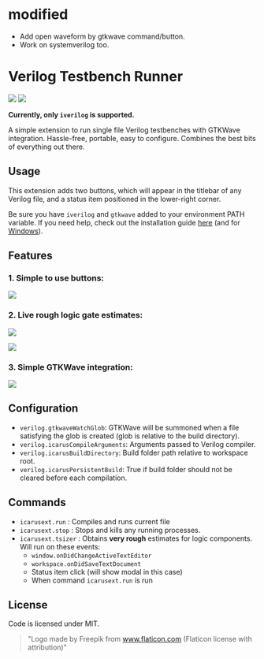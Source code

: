 
# modified
- Add open waveform by gtkwave command/button.
- Work on systemverilog too.


# Verilog Testbench Runner
[![](https://img.shields.io/badge/license-MIT-orange.svg?style=flat-square)](http://opensource.org/licenses/MIT)
[![](https://img.shields.io/static/v1?label=Icarus&message=Verilog&color=f368e0&style=flat-square)](https://github.com/steveicarus/iverilog)

**Currently, only `iverilog` is supported.**

A simple extension to run single file Verilog testbenches with GTKWave integration. Hassle-free, portable, easy to configure. Combines the best bits of everything out there.

## Usage

This extension adds two buttons, which will appear in the titlebar of any Verilog file, and a status item positioned in the lower-right corner.

Be sure you have `iverilog` and `gtkwave` added to your environment PATH variable. If you need help, check out the installation guide [here](https://iverilog.fandom.com/wiki/Installation_Guide) (and for [Windows](http://bleyer.org/icarus/)).

## Features

### 1. Simple to use buttons:

<img src="https://raw.githubusercontent.com/TheOneKevin/icarusext/master/images/screen1.PNG"></img>

### 2. Live rough logic gate estimates:

<img src="https://raw.githubusercontent.com/TheOneKevin/icarusext/master/images/screen2.PNG"></img>

<img src="https://raw.githubusercontent.com/TheOneKevin/icarusext/master/images/screen3.PNG"></img>

### 3. Simple GTKWave integration:

<img src="https://raw.githubusercontent.com/TheOneKevin/icarusext/master/images/screen4.PNG"></img>

## Configuration

- `verilog.gtkwaveWatchGlob`: GTKWave will be summoned when a file satisfying the glob is created (glob is relative to the build directory).
- `verilog.icarusCompileArguments`: Arguments passed to Verilog compiler.
- `verilog.icarusBuildDirectory`: Build folder path relative to workspace root.
- `verilog.icarusPersistentBuild`: True if build folder should not be cleared before each compilation.

## Commands

- `icarusext.run` : Compiles and runs current file
- `icarusext.stop` : Stops and kills any running processes.
- `icarusext.tsizer` : Obtains **very rough** estimates for logic components. Will run on these events:
    - `window.onDidChangeActiveTextEditor`
    - `workspace.onDidSaveTextDocument`
    - Status item click (will show modal in this case)
    - When command `icarusext.run` is run

## License

Code is licensed under MIT.

> "Logo made by Freepik from www.flaticon.com (Flaticon license with attribution)"
